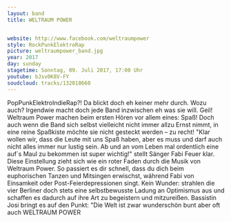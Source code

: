 ```yaml
---
layout: band
title: WELTRAUM POWER


website: http://www.facebook.com/weltraumpower
style: RockPunkElektroRap
picture: weltraumpower_band.jpg
year: 2017
day: sunday
stagetime: Sonntag, 09. Juli 2017, 17:00 Uhr
youtube: bJsv0K8V-FY
soudcloud: tracks/132018660
---
```

PopPunkElektroIndieRap?! Da blickt doch eh keiner mehr durch. Wozu auch? Irgendwie macht doch jede Band inzwischen eh was sie will. Geil! Weltraum Power machen beim ersten Hören vor allem eines: Spaß! Doch auch wenn die Band sich selbst vielleicht nicht immer allzu Ernst nimmt, in eine reine Spaßkiste möchte sie nicht gesteckt werden – zu recht! "Klar wollen wir, dass die Leute mit uns Spaß haben, aber es muss und darf auch nicht alles immer nur lustig sein. Ab und an vom Leben mal ordentlich eine auf´s Maul zu bekommen ist super wichtig!" stellt Sänger Fabi Feuer klar. Diese Einstellung zieht sich wie ein roter Faden durch die Musik von Weltraum Power. So passiert es dir schnell, dass du dich beim euphorischen Tanzen und Mitsingen erwischst, während Fabi von Einsamkeit oder Post-Feierdepressionen singt. Kein Wunder: strahlen die vier Berliner doch stets eine selbstbewusste Ladung an Optimismus aus und schaffen es dadurch auf ihre Art zu begeistern und mitzureißen. Bassistin Josi bringt es auf den Punkt: "Die Welt ist zwar wunderschön bunt aber oft auch WELTRAUM POWER
